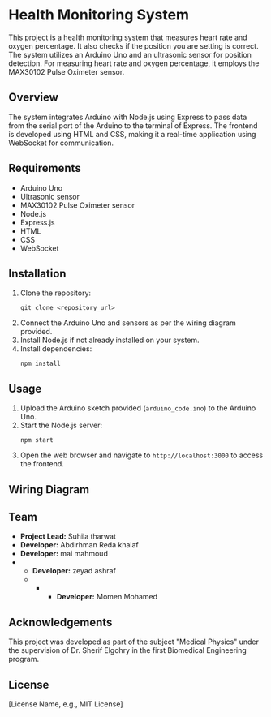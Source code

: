 # Health Monitoring System

This project is a health monitoring system that measures heart rate and oxygen percentage. It also checks if the position you are setting is correct. The system utilizes an Arduino Uno and an ultrasonic sensor for position detection. For measuring heart rate and oxygen percentage, it employs the MAX30102 Pulse Oximeter sensor.

## Overview

The system integrates Arduino with Node.js using Express to pass data from the serial port of the Arduino to the terminal of Express. The frontend is developed using HTML and CSS, making it a real-time application using WebSocket for communication.

## Requirements

- Arduino Uno
- Ultrasonic sensor
- MAX30102 Pulse Oximeter sensor
- Node.js
- Express.js
- HTML
- CSS
- WebSocket

## Installation

1. Clone the repository:
   ```
   git clone <repository_url>
   ```
2. Connect the Arduino Uno and sensors as per the wiring diagram provided.
3. Install Node.js if not already installed on your system.
4. Install dependencies:
   ```
   npm install
   ```

## Usage

1. Upload the Arduino sketch provided (`arduino_code.ino`) to the Arduino Uno.
2. Start the Node.js server:
   ```
   npm start
   ```
3. Open the web browser and navigate to `http://localhost:3000` to access the frontend.

## Wiring Diagram

[//]: # (Add a wiring diagram here if available)

## Team

- **Project Lead:** Suhila tharwat
- **Developer:** Abdlrhman Reda khalaf
- **Developer:** mai mahmoud
- - **Developer:** zeyad ashraf
  - - - **Developer:** Momen Mohamed

## Acknowledgements

This project was developed as part of the subject "Medical Physics" under the supervision of Dr. Sherif Elgohry in the first Biomedical Engineering program.

## License

[License Name, e.g., MIT License]
